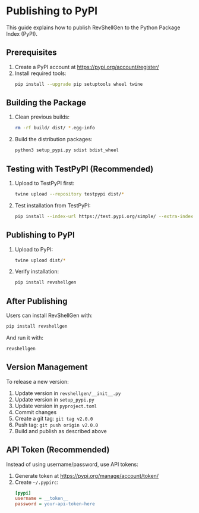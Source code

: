 # Publishing to PyPI

This guide explains how to publish RevShellGen to the Python Package Index (PyPI).

## Prerequisites

1. Create a PyPI account at https://pypi.org/account/register/
2. Install required tools:
   ```bash
   pip install --upgrade pip setuptools wheel twine
   ```

## Building the Package

1. Clean previous builds:
   ```bash
   rm -rf build/ dist/ *.egg-info
   ```

2. Build the distribution packages:
   ```bash
   python3 setup_pypi.py sdist bdist_wheel
   ```

## Testing with TestPyPI (Recommended)

1. Upload to TestPyPI first:
   ```bash
   twine upload --repository testpypi dist/*
   ```

2. Test installation from TestPyPI:
   ```bash
   pip install --index-url https://test.pypi.org/simple/ --extra-index-url https://pypi.org/simple/ revshellgen
   ```

## Publishing to PyPI

1. Upload to PyPI:
   ```bash
   twine upload dist/*
   ```

2. Verify installation:
   ```bash
   pip install revshellgen
   ```

## After Publishing

Users can install RevShellGen with:
```bash
pip install revshellgen
```

And run it with:
```bash
revshellgen
```

## Version Management

To release a new version:
1. Update version in `revshellgen/__init__.py`
2. Update version in `setup_pypi.py`
3. Update version in `pyproject.toml`
4. Commit changes
5. Create a git tag: `git tag v2.0.0`
6. Push tag: `git push origin v2.0.0`
7. Build and publish as described above

## API Token (Recommended)

Instead of using username/password, use API tokens:
1. Generate token at https://pypi.org/manage/account/token/
2. Create `~/.pypirc`:
   ```ini
   [pypi]
   username = __token__
   password = your-api-token-here
   ```
